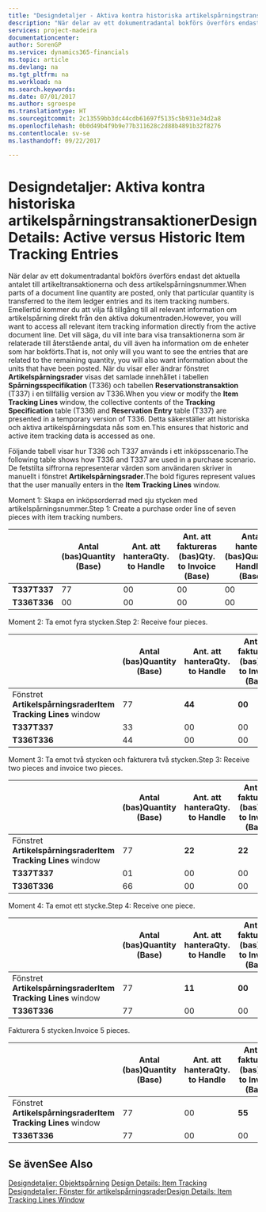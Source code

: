 ```yaml
---
title: "Designdetaljer - Aktiva kontra historiska artikelspårningstransaktioner | Microsoft Docs"
description: "När delar av ett dokumentradantal bokförs överförs endast det aktuella antalet till artikeltransaktionerna och dess artikelspårningsnummer. Emellertid kommer du att vilja få tillgång till all relevant information om artikelspårning direkt från den aktiva dokumentraden. Det vill säga, du vill inte bara visa transaktionerna som är relaterade till återstående antal, du vill även ha information om de enheter som har bokförts. När du visar eller ändrar fönstret **Artikelspårningsrader** visas det samlade innehållet i tabellen **Spårningsspecifikation** (T336) och tabellen **Reservationstransaktion** (T337) i en tillfällig version av T336. Detta säkerställer att historiska och aktiva artikelspårningsdata nås som en."
services: project-madeira
documentationcenter: 
author: SorenGP
ms.service: dynamics365-financials
ms.topic: article
ms.devlang: na
ms.tgt_pltfrm: na
ms.workload: na
ms.search.keywords: 
ms.date: 07/01/2017
ms.author: sgroespe
ms.translationtype: HT
ms.sourcegitcommit: 2c13559bb3dc44cdb61697f5135c5b931e34d2a8
ms.openlocfilehash: 0b0d49b4f9b9e77b311628c2d88b4891b32f8276
ms.contentlocale: sv-se
ms.lasthandoff: 09/22/2017

---
```

# <a name="design-details-active-versus-historic-item-tracking-entries"></a><span data-ttu-id="93dbd-107">Designdetaljer: Aktiva kontra historiska artikelspårningstransaktioner</span><span class="sxs-lookup"><span data-stu-id="93dbd-107">Design Details: Active versus Historic Item Tracking Entries</span></span>
<span data-ttu-id="93dbd-108">När delar av ett dokumentradantal bokförs överförs endast det aktuella antalet till artikeltransaktionerna och dess artikelspårningsnummer.</span><span class="sxs-lookup"><span data-stu-id="93dbd-108">When parts of a document line quantity are posted, only that particular quantity is transferred to the item ledger entries and its item tracking numbers.</span></span> <span data-ttu-id="93dbd-109">Emellertid kommer du att vilja få tillgång till all relevant information om artikelspårning direkt från den aktiva dokumentraden.</span><span class="sxs-lookup"><span data-stu-id="93dbd-109">However, you will want to access all relevant item tracking information directly from the active document line.</span></span> <span data-ttu-id="93dbd-110">Det vill säga, du vill inte bara visa transaktionerna som är relaterade till återstående antal, du vill även ha information om de enheter som har bokförts.</span><span class="sxs-lookup"><span data-stu-id="93dbd-110">That is, not only will you want to see the entries that are related to the remaining quantity, you will also want information about the units that have been posted.</span></span> <span data-ttu-id="93dbd-111">När du visar eller ändrar fönstret **Artikelspårningsrader** visas det samlade innehållet i tabellen **Spårningsspecifikation** (T336) och tabellen **Reservationstransaktion** (T337) i en tillfällig version av T336.</span><span class="sxs-lookup"><span data-stu-id="93dbd-111">When you view or modify the **Item Tracking Lines** window, the collective contents of the **Tracking Specification** table (T336) and **Reservation Entry** table (T337) are presented in a temporary version of T336.</span></span> <span data-ttu-id="93dbd-112">Detta säkerställer att historiska och aktiva artikelspårningsdata nås som en.</span><span class="sxs-lookup"><span data-stu-id="93dbd-112">This ensures that historic and active item tracking data is accessed as one.</span></span>  

 <span data-ttu-id="93dbd-113">Följande tabell visar hur T336 och T337 används i ett inköpsscenario.</span><span class="sxs-lookup"><span data-stu-id="93dbd-113">The following table shows how T336 and T337 are used in a purchase scenario.</span></span> <span data-ttu-id="93dbd-114">De fetstilta siffrorna representerar värden som användaren skriver in manuellt i fönstret **Artikelspårningsrader**.</span><span class="sxs-lookup"><span data-stu-id="93dbd-114">The bold figures represent values that the user manually enters in the **Item Tracking Lines** window.</span></span>  

 <span data-ttu-id="93dbd-115">Moment 1: Skapa en inköpsorderrad med sju stycken med artikelspårningsnummer.</span><span class="sxs-lookup"><span data-stu-id="93dbd-115">Step 1: Create a purchase order line of seven pieces with item tracking numbers.</span></span>  

||<span data-ttu-id="93dbd-116">**Antal (bas)**</span><span class="sxs-lookup"><span data-stu-id="93dbd-116">**Quantity (Base)**</span></span>|<span data-ttu-id="93dbd-117">**Ant. att hantera**</span><span class="sxs-lookup"><span data-stu-id="93dbd-117">**Qty. to Handle**</span></span>|<span data-ttu-id="93dbd-118">**Ant. att faktureras (bas)**</span><span class="sxs-lookup"><span data-stu-id="93dbd-118">**Qty. to Invoice (Base)**</span></span>|<span data-ttu-id="93dbd-119">**Antal hanterat (bas)**</span><span class="sxs-lookup"><span data-stu-id="93dbd-119">**Quantity Handled (Base)**</span></span>|<span data-ttu-id="93dbd-120">**Antal fakturerat (bas)**</span><span class="sxs-lookup"><span data-stu-id="93dbd-120">**Quantity Invoiced (Base)**</span></span>|  
|-|----------------------------------------------|--------------------------------------------|------------------------------------------------------|-------------------------------------------------------|--------------------------------------------------------|  
|<span data-ttu-id="93dbd-121">**T337**</span><span class="sxs-lookup"><span data-stu-id="93dbd-121">**T337**</span></span>|<span data-ttu-id="93dbd-122">7</span><span class="sxs-lookup"><span data-stu-id="93dbd-122">7</span></span>|<span data-ttu-id="93dbd-123">0</span><span class="sxs-lookup"><span data-stu-id="93dbd-123">0</span></span>|<span data-ttu-id="93dbd-124">0</span><span class="sxs-lookup"><span data-stu-id="93dbd-124">0</span></span>|<span data-ttu-id="93dbd-125">0</span><span class="sxs-lookup"><span data-stu-id="93dbd-125">0</span></span>|<span data-ttu-id="93dbd-126">0</span><span class="sxs-lookup"><span data-stu-id="93dbd-126">0</span></span>|  
|<span data-ttu-id="93dbd-127">**T336**</span><span class="sxs-lookup"><span data-stu-id="93dbd-127">**T336**</span></span>|<span data-ttu-id="93dbd-128">0</span><span class="sxs-lookup"><span data-stu-id="93dbd-128">0</span></span>|<span data-ttu-id="93dbd-129">0</span><span class="sxs-lookup"><span data-stu-id="93dbd-129">0</span></span>|<span data-ttu-id="93dbd-130">0</span><span class="sxs-lookup"><span data-stu-id="93dbd-130">0</span></span>|<span data-ttu-id="93dbd-131">0</span><span class="sxs-lookup"><span data-stu-id="93dbd-131">0</span></span>|<span data-ttu-id="93dbd-132">0</span><span class="sxs-lookup"><span data-stu-id="93dbd-132">0</span></span>|  

 <span data-ttu-id="93dbd-133">Moment 2: Ta emot fyra stycken.</span><span class="sxs-lookup"><span data-stu-id="93dbd-133">Step 2: Receive four pieces.</span></span>  

||<span data-ttu-id="93dbd-134">**Antal (bas)**</span><span class="sxs-lookup"><span data-stu-id="93dbd-134">**Quantity (Base)**</span></span>|<span data-ttu-id="93dbd-135">**Ant. att hantera**</span><span class="sxs-lookup"><span data-stu-id="93dbd-135">**Qty. to Handle**</span></span>|<span data-ttu-id="93dbd-136">**Ant. att faktureras (bas)**</span><span class="sxs-lookup"><span data-stu-id="93dbd-136">**Qty. to Invoice (Base)**</span></span>|<span data-ttu-id="93dbd-137">**Antal hanterat (bas)**</span><span class="sxs-lookup"><span data-stu-id="93dbd-137">**Quantity Handled (Base)**</span></span>|<span data-ttu-id="93dbd-138">**Antal fakturerat (bas)**</span><span class="sxs-lookup"><span data-stu-id="93dbd-138">**Quantity Invoiced (Base)**</span></span>|  
|-|----------------------------------------------|--------------------------------------------|------------------------------------------------------|-------------------------------------------------------|--------------------------------------------------------|  
|<span data-ttu-id="93dbd-139">Fönstret **Artikelspårningsrader**</span><span class="sxs-lookup"><span data-stu-id="93dbd-139">**Item Tracking Lines** window</span></span>|<span data-ttu-id="93dbd-140">7</span><span class="sxs-lookup"><span data-stu-id="93dbd-140">7</span></span>|<span data-ttu-id="93dbd-141">**4**</span><span class="sxs-lookup"><span data-stu-id="93dbd-141">**4**</span></span>|<span data-ttu-id="93dbd-142">**0**</span><span class="sxs-lookup"><span data-stu-id="93dbd-142">**0**</span></span>|<span data-ttu-id="93dbd-143">0</span><span class="sxs-lookup"><span data-stu-id="93dbd-143">0</span></span>|<span data-ttu-id="93dbd-144">0</span><span class="sxs-lookup"><span data-stu-id="93dbd-144">0</span></span>|  
|<span data-ttu-id="93dbd-145">**T337**</span><span class="sxs-lookup"><span data-stu-id="93dbd-145">**T337**</span></span>|<span data-ttu-id="93dbd-146">3</span><span class="sxs-lookup"><span data-stu-id="93dbd-146">3</span></span>|<span data-ttu-id="93dbd-147">0</span><span class="sxs-lookup"><span data-stu-id="93dbd-147">0</span></span>|<span data-ttu-id="93dbd-148">0</span><span class="sxs-lookup"><span data-stu-id="93dbd-148">0</span></span>|<span data-ttu-id="93dbd-149">0</span><span class="sxs-lookup"><span data-stu-id="93dbd-149">0</span></span>|<span data-ttu-id="93dbd-150">0</span><span class="sxs-lookup"><span data-stu-id="93dbd-150">0</span></span>|  
|<span data-ttu-id="93dbd-151">**T336**</span><span class="sxs-lookup"><span data-stu-id="93dbd-151">**T336**</span></span>|<span data-ttu-id="93dbd-152">4</span><span class="sxs-lookup"><span data-stu-id="93dbd-152">4</span></span>|<span data-ttu-id="93dbd-153">0</span><span class="sxs-lookup"><span data-stu-id="93dbd-153">0</span></span>|<span data-ttu-id="93dbd-154">0</span><span class="sxs-lookup"><span data-stu-id="93dbd-154">0</span></span>|<span data-ttu-id="93dbd-155">4</span><span class="sxs-lookup"><span data-stu-id="93dbd-155">4</span></span>|<span data-ttu-id="93dbd-156">0</span><span class="sxs-lookup"><span data-stu-id="93dbd-156">0</span></span>|  

 <span data-ttu-id="93dbd-157">Moment 3: Ta emot två stycken och fakturera två stycken.</span><span class="sxs-lookup"><span data-stu-id="93dbd-157">Step 3: Receive two pieces and invoice two pieces.</span></span>  

||<span data-ttu-id="93dbd-158">**Antal (bas)**</span><span class="sxs-lookup"><span data-stu-id="93dbd-158">**Quantity (Base)**</span></span>|<span data-ttu-id="93dbd-159">**Ant. att hantera**</span><span class="sxs-lookup"><span data-stu-id="93dbd-159">**Qty. to Handle**</span></span>|<span data-ttu-id="93dbd-160">**Ant. att faktureras (bas)**</span><span class="sxs-lookup"><span data-stu-id="93dbd-160">**Qty. to Invoice (Base)**</span></span>|<span data-ttu-id="93dbd-161">**Antal hanterat (bas)**</span><span class="sxs-lookup"><span data-stu-id="93dbd-161">**Quantity Handled (Base)**</span></span>|<span data-ttu-id="93dbd-162">**Antal fakturerat (bas)**</span><span class="sxs-lookup"><span data-stu-id="93dbd-162">**Quantity Invoiced (Base)**</span></span>|  
|-|----------------------------------------------|--------------------------------------------|------------------------------------------------------|-------------------------------------------------------|--------------------------------------------------------|  
|<span data-ttu-id="93dbd-163">Fönstret **Artikelspårningsrader**</span><span class="sxs-lookup"><span data-stu-id="93dbd-163">**Item Tracking Lines** window</span></span>|<span data-ttu-id="93dbd-164">7</span><span class="sxs-lookup"><span data-stu-id="93dbd-164">7</span></span>|<span data-ttu-id="93dbd-165">**2**</span><span class="sxs-lookup"><span data-stu-id="93dbd-165">**2**</span></span>|<span data-ttu-id="93dbd-166">**2**</span><span class="sxs-lookup"><span data-stu-id="93dbd-166">**2**</span></span>|<span data-ttu-id="93dbd-167">4</span><span class="sxs-lookup"><span data-stu-id="93dbd-167">4</span></span>|<span data-ttu-id="93dbd-168">0</span><span class="sxs-lookup"><span data-stu-id="93dbd-168">0</span></span>|  
|<span data-ttu-id="93dbd-169">**T337**</span><span class="sxs-lookup"><span data-stu-id="93dbd-169">**T337**</span></span>|<span data-ttu-id="93dbd-170">0</span><span class="sxs-lookup"><span data-stu-id="93dbd-170">1</span></span>|<span data-ttu-id="93dbd-171">0</span><span class="sxs-lookup"><span data-stu-id="93dbd-171">0</span></span>|<span data-ttu-id="93dbd-172">0</span><span class="sxs-lookup"><span data-stu-id="93dbd-172">0</span></span>|<span data-ttu-id="93dbd-173">0</span><span class="sxs-lookup"><span data-stu-id="93dbd-173">0</span></span>|<span data-ttu-id="93dbd-174">0</span><span class="sxs-lookup"><span data-stu-id="93dbd-174">0</span></span>|  
|<span data-ttu-id="93dbd-175">**T336**</span><span class="sxs-lookup"><span data-stu-id="93dbd-175">**T336**</span></span>|<span data-ttu-id="93dbd-176">6</span><span class="sxs-lookup"><span data-stu-id="93dbd-176">6</span></span>|<span data-ttu-id="93dbd-177">0</span><span class="sxs-lookup"><span data-stu-id="93dbd-177">0</span></span>|<span data-ttu-id="93dbd-178">0</span><span class="sxs-lookup"><span data-stu-id="93dbd-178">0</span></span>|<span data-ttu-id="93dbd-179">6</span><span class="sxs-lookup"><span data-stu-id="93dbd-179">6</span></span>|<span data-ttu-id="93dbd-180">2</span><span class="sxs-lookup"><span data-stu-id="93dbd-180">2</span></span>|  

 <span data-ttu-id="93dbd-181">Moment 4: Ta emot ett stycke.</span><span class="sxs-lookup"><span data-stu-id="93dbd-181">Step 4: Receive one piece.</span></span>  

||<span data-ttu-id="93dbd-182">**Antal (bas)**</span><span class="sxs-lookup"><span data-stu-id="93dbd-182">**Quantity (Base)**</span></span>|<span data-ttu-id="93dbd-183">**Ant. att hantera**</span><span class="sxs-lookup"><span data-stu-id="93dbd-183">**Qty. to Handle**</span></span>|<span data-ttu-id="93dbd-184">**Ant. att faktureras (bas)**</span><span class="sxs-lookup"><span data-stu-id="93dbd-184">**Qty. to Invoice (Base)**</span></span>|<span data-ttu-id="93dbd-185">**Antal hanterat (bas)**</span><span class="sxs-lookup"><span data-stu-id="93dbd-185">**Quantity Handled (Base)**</span></span>|<span data-ttu-id="93dbd-186">**Antal fakturerat (bas)**</span><span class="sxs-lookup"><span data-stu-id="93dbd-186">**Quantity Invoiced (Base)**</span></span>|  
|-|----------------------------------------------|--------------------------------------------|------------------------------------------------------|-------------------------------------------------------|--------------------------------------------------------|  
|<span data-ttu-id="93dbd-187">Fönstret **Artikelspårningsrader**</span><span class="sxs-lookup"><span data-stu-id="93dbd-187">**Item Tracking Lines** window</span></span>|<span data-ttu-id="93dbd-188">7</span><span class="sxs-lookup"><span data-stu-id="93dbd-188">7</span></span>|<span data-ttu-id="93dbd-189">**1**</span><span class="sxs-lookup"><span data-stu-id="93dbd-189">**1**</span></span>|<span data-ttu-id="93dbd-190">**0**</span><span class="sxs-lookup"><span data-stu-id="93dbd-190">**0**</span></span>|<span data-ttu-id="93dbd-191">6</span><span class="sxs-lookup"><span data-stu-id="93dbd-191">6</span></span>|<span data-ttu-id="93dbd-192">2</span><span class="sxs-lookup"><span data-stu-id="93dbd-192">2</span></span>|  
|<span data-ttu-id="93dbd-193">**T336**</span><span class="sxs-lookup"><span data-stu-id="93dbd-193">**T336**</span></span>|<span data-ttu-id="93dbd-194">7</span><span class="sxs-lookup"><span data-stu-id="93dbd-194">7</span></span>|<span data-ttu-id="93dbd-195">0</span><span class="sxs-lookup"><span data-stu-id="93dbd-195">0</span></span>|<span data-ttu-id="93dbd-196">0</span><span class="sxs-lookup"><span data-stu-id="93dbd-196">0</span></span>|<span data-ttu-id="93dbd-197">7</span><span class="sxs-lookup"><span data-stu-id="93dbd-197">7</span></span>|<span data-ttu-id="93dbd-198">2</span><span class="sxs-lookup"><span data-stu-id="93dbd-198">2</span></span>|  

 <span data-ttu-id="93dbd-199">Fakturera 5 stycken.</span><span class="sxs-lookup"><span data-stu-id="93dbd-199">Invoice 5 pieces.</span></span>  

||<span data-ttu-id="93dbd-200">**Antal (bas)**</span><span class="sxs-lookup"><span data-stu-id="93dbd-200">**Quantity (Base)**</span></span>|<span data-ttu-id="93dbd-201">**Ant. att hantera**</span><span class="sxs-lookup"><span data-stu-id="93dbd-201">**Qty. to Handle**</span></span>|<span data-ttu-id="93dbd-202">**Ant. att faktureras (bas)**</span><span class="sxs-lookup"><span data-stu-id="93dbd-202">**Qty. to Invoice (Base)**</span></span>|<span data-ttu-id="93dbd-203">**Antal hanterat (bas)**</span><span class="sxs-lookup"><span data-stu-id="93dbd-203">**Quantity Handled (Base)**</span></span>|<span data-ttu-id="93dbd-204">**Antal fakturerat (bas)**</span><span class="sxs-lookup"><span data-stu-id="93dbd-204">**Quantity Invoiced (Base)**</span></span>|  
|-|----------------------------------------------|--------------------------------------------|------------------------------------------------------|-------------------------------------------------------|--------------------------------------------------------|  
|<span data-ttu-id="93dbd-205">Fönstret **Artikelspårningsrader**</span><span class="sxs-lookup"><span data-stu-id="93dbd-205">**Item Tracking Lines** window</span></span>|<span data-ttu-id="93dbd-206">7</span><span class="sxs-lookup"><span data-stu-id="93dbd-206">7</span></span>|<span data-ttu-id="93dbd-207">0</span><span class="sxs-lookup"><span data-stu-id="93dbd-207">0</span></span>|<span data-ttu-id="93dbd-208">**5**</span><span class="sxs-lookup"><span data-stu-id="93dbd-208">**5**</span></span>|<span data-ttu-id="93dbd-209">7</span><span class="sxs-lookup"><span data-stu-id="93dbd-209">7</span></span>|<span data-ttu-id="93dbd-210">2</span><span class="sxs-lookup"><span data-stu-id="93dbd-210">2</span></span>|  
|<span data-ttu-id="93dbd-211">**T336**</span><span class="sxs-lookup"><span data-stu-id="93dbd-211">**T336**</span></span>|<span data-ttu-id="93dbd-212">7</span><span class="sxs-lookup"><span data-stu-id="93dbd-212">7</span></span>|<span data-ttu-id="93dbd-213">0</span><span class="sxs-lookup"><span data-stu-id="93dbd-213">0</span></span>|<span data-ttu-id="93dbd-214">0</span><span class="sxs-lookup"><span data-stu-id="93dbd-214">0</span></span>|<span data-ttu-id="93dbd-215">7</span><span class="sxs-lookup"><span data-stu-id="93dbd-215">7</span></span>|<span data-ttu-id="93dbd-216">7</span><span class="sxs-lookup"><span data-stu-id="93dbd-216">7</span></span>|  

## <a name="see-also"></a><span data-ttu-id="93dbd-217">Se även</span><span class="sxs-lookup"><span data-stu-id="93dbd-217">See Also</span></span>  
 <span data-ttu-id="93dbd-218">[Designdetaljer: Objektspårning](design-details-item-tracking.md) </span><span class="sxs-lookup"><span data-stu-id="93dbd-218">[Design Details: Item Tracking](design-details-item-tracking.md) </span></span>  
 [<span data-ttu-id="93dbd-219">Designdetaljer: Fönster för artikelspårningsrader</span><span class="sxs-lookup"><span data-stu-id="93dbd-219">Design Details: Item Tracking Lines Window</span></span>](design-details-item-tracking-lines-window.md)

